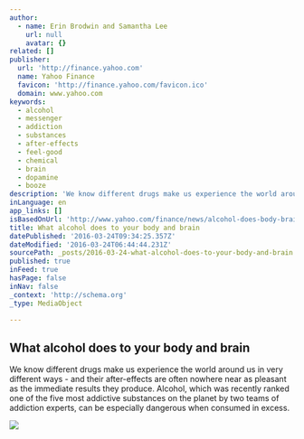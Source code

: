 ```yaml
---
author:
  - name: Erin Brodwin and Samantha Lee
    url: null
    avatar: {}
related: []
publisher:
  url: 'http://finance.yahoo.com'
  name: Yahoo Finance
  favicon: 'http://finance.yahoo.com/favicon.ico'
  domain: www.yahoo.com
keywords:
  - alcohol
  - messenger
  - addiction
  - substances
  - after-effects
  - feel-good
  - chemical
  - brain
  - dopamine
  - booze
description: 'We know different drugs make us experience the world around us in very different ways - and their after-effects are often nowhere near as pleasant as the immediate results they produce. Alcohol, which was recently ranked one of the five most addictive substances on the planet by two teams of addiction experts, can be especially dangerous when consumed in excess.'
inLanguage: en
app_links: []
isBasedOnUrl: 'http://www.yahoo.com/finance/news/alcohol-does-body-brain-135343202.html'
title: What alcohol does to your body and brain
datePublished: '2016-03-24T09:34:25.357Z'
dateModified: '2016-03-24T06:44:44.231Z'
sourcePath: _posts/2016-03-24-what-alcohol-does-to-your-body-and-brain.md
published: true
inFeed: true
hasPage: false
inNav: false
_context: 'http://schema.org'
_type: MediaObject

---
```

<article style=""><h1>What alcohol does to your body and brain</h1><p>We know different drugs make us experience the world around us in very different ways - and their after-effects are often nowhere near as pleasant as the immediate results they produce. Alcohol, which was recently ranked one of the five most addictive substances on the planet by two teams of addiction experts, can be especially dangerous when consumed in excess.</p><img src="http://l1.yimg.com/bt/api/res/1.2/eBkv7P5aTPPdIM3Dc9oO8w--/YXBwaWQ9eW5ld3NfbGVnbztxPTc1O3c9NjAw/http://media.zenfs.com/en/homerun/feed_manager_auto_publish_494/a0efb74c95bf41bb4635cae82e412813.cf.png" /></article>